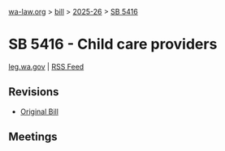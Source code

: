 [wa-law.org](/) > [bill](/bill/) > [2025-26](/bill/2025-26/) > [SB 5416](/bill/2025-26/sb/5416/)

# SB 5416 - Child care providers
[leg.wa.gov](https://app.leg.wa.gov/billsummary?BillNumber=5416&Year=2025&Initiative=false) | [RSS Feed](./rss.xml)

## Revisions
* [Original Bill](1/)

## Meetings